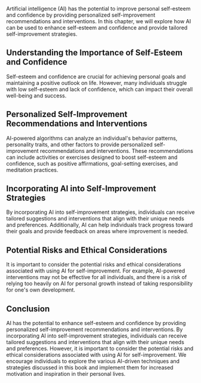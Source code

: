 
Artificial intelligence (AI) has the potential to improve personal self-esteem and confidence by providing personalized self-improvement recommendations and interventions. In this chapter, we will explore how AI can be used to enhance self-esteem and confidence and provide tailored self-improvement strategies.

Understanding the Importance of Self-Esteem and Confidence
----------------------------------------------------------

Self-esteem and confidence are crucial for achieving personal goals and maintaining a positive outlook on life. However, many individuals struggle with low self-esteem and lack of confidence, which can impact their overall well-being and success.

Personalized Self-Improvement Recommendations and Interventions
---------------------------------------------------------------

AI-powered algorithms can analyze an individual's behavior patterns, personality traits, and other factors to provide personalized self-improvement recommendations and interventions. These recommendations can include activities or exercises designed to boost self-esteem and confidence, such as positive affirmations, goal-setting exercises, and meditation practices.

Incorporating AI into Self-Improvement Strategies
-------------------------------------------------

By incorporating AI into self-improvement strategies, individuals can receive tailored suggestions and interventions that align with their unique needs and preferences. Additionally, AI can help individuals track progress toward their goals and provide feedback on areas where improvement is needed.

Potential Risks and Ethical Considerations
------------------------------------------

It is important to consider the potential risks and ethical considerations associated with using AI for self-improvement. For example, AI-powered interventions may not be effective for all individuals, and there is a risk of relying too heavily on AI for personal growth instead of taking responsibility for one's own development.

Conclusion
----------

AI has the potential to enhance self-esteem and confidence by providing personalized self-improvement recommendations and interventions. By incorporating AI into self-improvement strategies, individuals can receive tailored suggestions and interventions that align with their unique needs and preferences. However, it is important to consider the potential risks and ethical considerations associated with using AI for self-improvement. We encourage individuals to explore the various AI-driven techniques and strategies discussed in this book and implement them for increased motivation and inspiration in their personal lives.
